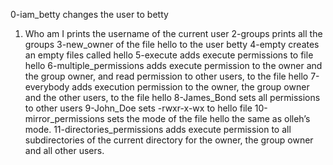 0-iam_betty changes the user to betty
1. Who am I prints the username of the current user
2-groups prints all the groups
3-new_owner of the file hello to the user betty
4-empty creates an empty files called hello
5-execute adds execute permissions to file hello
6-multiple_permissions  adds execute permission to the owner and the group owner, and read permission to other users, to the file hello
7-everybody adds execution permission to the owner, the group owner and the other users, to the file hello
8-James_Bond sets all permissions to other users
9-John_Doe sets -rwxr-x-wx to hello file 
10-mirror_permissions sets the mode of the file hello the same as olleh’s mode.
11-directories_permissions  adds execute permission to all subdirectories of the current directory for the owner, the group owner and all other users.
